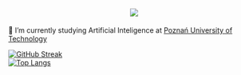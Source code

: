 <h1 align="center">
    <img src="https://readme-typing-svg.herokuapp.com/?font=Righteous&size=35&vCenter=true&width=500&height=70&duration=3000&lines=Hi+There!+👋;+I'm+Michał+Kałmucki!;" />
</h1>

🌱 I’m currently studying Artificial Inteligence at [Poznań University of Technology](https://www.put.poznan.pl)


[![GitHub Streak](http://github-readme-streak-stats.herokuapp.com?user=MichalKalmucki&theme=tokyonight)](https://git.io/streak-stats)\
[![Top Langs](https://github-readme-stats.vercel.app/api/top-langs/?username=MichalKalmucki&layout=compact&theme=tokyonight)](https://github.com/anuraghazra/github-readme-stats)

<!--
**MichalKalmucki/MichalKalmucki** is a ✨ _special_ ✨ repository because its `README.md` (this file) appears on your GitHub profile.

Here are some ideas to get you started:

- 🔭 I’m currently working on ...
- 🌱 I’m currently learning ...
- 👯 I’m looking to collaborate on ...
- 🤔 I’m looking for help with ...
- 💬 Ask me about ...
- 📫 How to reach me: ...
- 😄 Pronouns: ...
- ⚡ Fun fact: ...
-->
